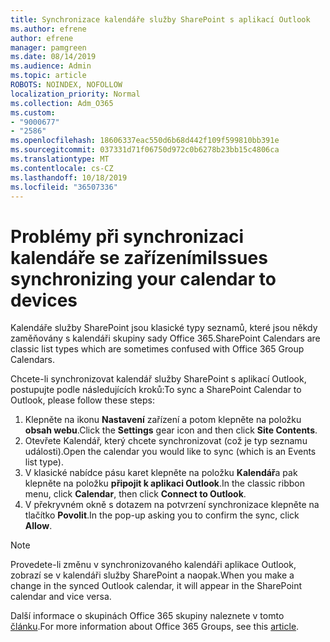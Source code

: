 ```yaml
---
title: Synchronizace kalendáře služby SharePoint s aplikací Outlook
ms.author: efrene
author: efrene
manager: pamgreen
ms.date: 08/14/2019
ms.audience: Admin
ms.topic: article
ROBOTS: NOINDEX, NOFOLLOW
localization_priority: Normal
ms.collection: Adm_O365
ms.custom:
- "9000677"
- "2586"
ms.openlocfilehash: 18606337eac550d6b68d442f109f599810bb391e
ms.sourcegitcommit: 037331d71f06750d972c0b6278b23bb15c4806ca
ms.translationtype: MT
ms.contentlocale: cs-CZ
ms.lasthandoff: 10/18/2019
ms.locfileid: "36507336"
---
```

# <a name="issues-synchronizing-your-calendar-to-devices"></a><span data-ttu-id="ab674-102">Problémy při synchronizaci kalendáře se zařízeními</span><span class="sxs-lookup"><span data-stu-id="ab674-102">Issues synchronizing your calendar to devices</span></span>

<span data-ttu-id="ab674-103">Kalendáře služby SharePoint jsou klasické typy seznamů, které jsou někdy zaměňovány s kalendáři skupiny sady Office 365.</span><span class="sxs-lookup"><span data-stu-id="ab674-103">SharePoint Calendars are classic list types which are sometimes confused with Office 365 Group Calendars.</span></span>

<span data-ttu-id="ab674-104">Chcete-li synchronizovat kalendář služby SharePoint s aplikací Outlook, postupujte podle následujících kroků:</span><span class="sxs-lookup"><span data-stu-id="ab674-104">To sync a SharePoint Calendar to Outlook, please follow these steps:</span></span>

1. <span data-ttu-id="ab674-105">Klepněte na ikonu **Nastavení** zařízení a potom klepněte na položku **obsah webu**.</span><span class="sxs-lookup"><span data-stu-id="ab674-105">Click the **Settings** gear icon and then click **Site Contents**.</span></span>
2. <span data-ttu-id="ab674-106">Otevřete Kalendář, který chcete synchronizovat (což je typ seznamu události).</span><span class="sxs-lookup"><span data-stu-id="ab674-106">Open the calendar you would like to sync (which is an Events list type).</span></span>
3. <span data-ttu-id="ab674-107">V klasické nabídce pásu karet klepněte na položku **Kalendář**a pak klepněte na položku **připojit k aplikaci Outlook**.</span><span class="sxs-lookup"><span data-stu-id="ab674-107">In the classic ribbon menu, click **Calendar**, then click **Connect to Outlook**.</span></span>
4. <span data-ttu-id="ab674-108">V překryvném okně s dotazem na potvrzení synchronizace klepněte na tlačítko **Povolit**.</span><span class="sxs-lookup"><span data-stu-id="ab674-108">In the pop-up asking you to confirm the sync, click **Allow**.</span></span>

>[!Note]
> <span data-ttu-id="ab674-109">Provedete-li změnu v synchronizovaného kalendáři aplikace Outlook, zobrazí se v kalendáři služby SharePoint a naopak.</span><span class="sxs-lookup"><span data-stu-id="ab674-109">When you make a change in the synced Outlook calendar, it will appear in the SharePoint calendar and vice versa.</span></span>

<span data-ttu-id="ab674-110">Další informace o skupinách Office 365 skupiny naleznete v tomto [článku](https://support.office.com/article/Learn-about-Office-365-groups-b565caa1-5c40-40ef-9915-60fdb2d97fa2).</span><span class="sxs-lookup"><span data-stu-id="ab674-110">For more information about Office 365 Groups, see this [article](https://support.office.com/article/Learn-about-Office-365-groups-b565caa1-5c40-40ef-9915-60fdb2d97fa2).</span></span>
